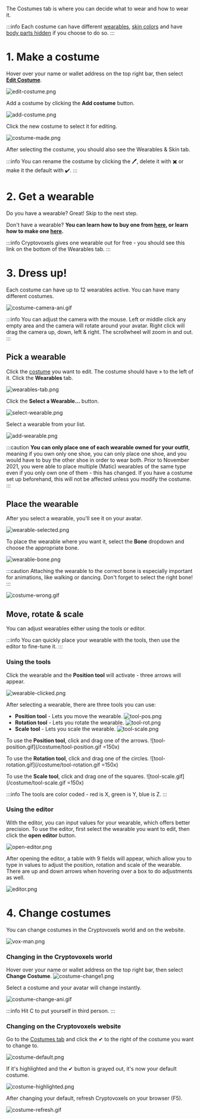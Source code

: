 The Costumes tab is where you can decide what to wear and how to wear it.

:::info
Each costume can have different [wearables](/docs/Player_customization/Buy-a-Wearable), [skin colors](/docs/Player_customization/Avatar_skin) and have [body parts hidden](/docs/Player_customization/Avatar_skin#transparent-body-part) if you choose to do so. 
:::

# 1. Make a costume
Hover over your name or wallet address on the top right bar, then select **[Edit Costume](https://www.cryptovoxels.com/account/costumes)**.

![edit-costume.png](/costume/edit-costume.png)

Add a costume by clicking the **Add costume** button.

![add-costume.png](/costume/add-costume.png)

Click the new costume to select it for editing.

![costume-made.png](/costume/costume-made.png)

After selecting the costume, you should also see the Wearables & Skin tab.

:::info
You can rename the costume by clicking the 🖊, delete it with ✖ or make it the default with ✔.
:::

# 2. Get a wearable
Do you have a wearable? Great! Skip to the next step. 

Don't have a wearable? **You can learn how to buy one from [here](/docs/Player_customization/Buy-a-Wearable), or learn how to make one [here](/docs/Player_customization/Create_a_wearable).**

:::info
Cryptovoxels gives one wearable out for free - you should see this link on the bottom of the Wearables tab.
:::

# 3. Dress up!
Each costume can have up to 12 wearables active. You can have many different costumes.

![costume-camera-ani.gif](/costume/costume-camera-ani.gif)

:::info
You can adjust the camera with the mouse. Left or middle click any empty area and the camera will rotate around your avatar. 
Right click will drag the camera up, down, left & right. The scrollwheel will zoom in and out.
:::

## Pick a wearable
Click the [costume](https://www.cryptovoxels.com/account/costumes) you want to edit. The costume should have » to the left of it.
Click the **Wearables** tab.

![wearables-tab.png](/costume/wearables-tab.png)

Click the **Select a Wearable...** button.

![select-wearable.png](/costume/select-wearable.png)

Select a wearable from your list.

![add-wearable.png](/costume/add-wearable.png)

:::caution
**You can only place one of each wearable owned for your outfit**, meaning if you own only one shoe, you can only place one shoe, and you would have to buy the other shoe in order to wear both. Prior to November 2021, you were able to place multiple (Matic) wearables of the same type even if you only own one of them - this has changed. If you have a costume set up beforehand, this will not be affected unless you modify the costume.
:::

## Place the wearable
After you select a wearable, you'll see it on your avatar.

![wearable-selected.png](/costume/wearable-selected.png)

To place the wearable where you want it, select the **Bone** dropdown and choose the appropriate bone.

![wearable-bone.png](/costume/wearable-bone.png)

:::caution
Attaching the wearable to the correct bone is especially important for animations, like walking or dancing. Don't forget to select the right bone!
:::

![costume-wrong.gif](/costume/costume-wrong.gif)

## Move, rotate & scale
You can adjust wearables either using the tools or editor.

:::info
You can quickly place your wearable with the tools, then use the editor to fine-tune it.
:::

### Using the tools
Click the wearable and the **Position tool** will activate - three arrows will appear.

![wearable-clicked.png](/costume/wearable-clicked.png)

After selecting a wearable, there are three tools you can use:
- **Position tool** - Lets you move the wearable.
![tool-pos.png](/costume/tool-pos.png) 
- **Rotation tool** - Lets you rotate the wearable.
![tool-rot.png](/costume/tool-rot.png) 
- **Scale tool** - Lets you scale the wearable.
![tool-scale.png](/costume/tool-scale.png) 

To use the **Position tool**, click and drag one of the arrows.
![tool-position.gif](/costume/tool-position.gif =150x)

To use the **Rotation tool**, click and drag one of the circles.
![tool-rotation.gif](/costume/tool-rotation.gif =150x)

To use the **Scale tool**, click and drag one of the squares.
![tool-scale.gif](/costume/tool-scale.gif =150x)

:::info
The tools are color coded - red is X, green is Y, blue is Z. 
:::


### Using the editor
With the editor, you can input values for your wearable, which offers better precision.
To use the editor, first select the wearable you want to edit, then click the **open editor** button.

![open-editor.png](/costume/open-editor.png)

After opening the editor, a table with 9 fields will appear, which allow you to type in values to adjust the position, rotation and scale of the wearable. 
There are up and down arrows when hovering over a box to do adjustments as well.

![editor.png](/costume/editor.png)

# 4. Change costumes
You can change costumes in the Cryptovoxels world and on the website.

![vox-man.png](/costume/vox-man.png)

### Changing in the Cryptovoxels world
Hover over your name or wallet address on the top right bar, then select **Change Costume**.
![costume-change1.png](/costume/costume-change1.png)

Select a costume and your avatar will change instantly.

![costume-change-ani.gif](/costume/costume-change-ani.gif)

:::info
Hit C to put yourself in third person.
:::

### Changing on the Cryptovoxels website
Go to the [Costumes tab](https://www.cryptovoxels.com/account/costumes) and click the ✔ to the right of the costume you want to change to.

![costume-default.png](/costume/costume-default.png)

If it's highlighted and the ✔ button is grayed out, it's now your default costume.

![costume-highlighted.png](/costume/costume-highlighted.png)

After changing your default, refresh Cryptovoxels on your browser (F5).

![costume-refresh.gif](/costume/costume-refresh.gif)